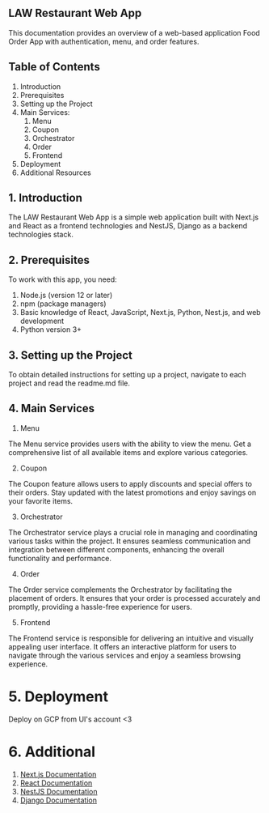 ## LAW Restaurant Web App

This documentation provides an overview of a web-based application Food Order App with authentication, menu, and order features. 

## Table of Contents

1. Introduction
2. Prerequisites
3. Setting up the Project
4. Main Services:
    1. Menu
    2. Coupon
    3. Orchestrator
    4. Order
    5. Frontend
5. Deployment
6. Additional Resources


## 1. Introduction

The LAW Restaurant Web App is a simple web application built with Next.js and React as a frontend technologies and NestJS, Django as a backend technologies stack.

## 2. Prerequisites
To work with this app, you need:

1. Node.js (version 12 or later)
2. npm (package managers)
3. Basic knowledge of React, JavaScript, Next.js, Python, Nest.js, and web development
4. Python version 3+


## 3. Setting up the Project
To obtain detailed instructions for setting up a project, navigate to each project and read the readme.md file.

## 4. Main Services

1. Menu

The Menu service provides users with the ability to view the menu. Get a comprehensive list of all available items and explore various categories.

2. Coupon

The Coupon feature allows users to apply discounts and special offers to their orders. Stay updated with the latest promotions and enjoy savings on your favorite items.

3. Orchestrator

The Orchestrator service plays a crucial role in managing and coordinating various tasks within the project. It ensures seamless communication and integration between different components, enhancing the overall functionality and performance.

4. Order

The Order service complements the Orchestrator by facilitating the placement of orders. It ensures that your order is processed accurately and promptly, providing a hassle-free experience for users.

5. Frontend

The Frontend service is responsible for delivering an intuitive and visually appealing user interface. It offers an interactive platform for users to navigate through the various services and enjoy a seamless browsing experience.

# 5. Deployment
Deploy on GCP from UI's account <3

# 6. Additional

1. [Next.js Documentation](https://nextjs.org/docs)
2. [React Documentation](https://react.dev/)
3. [NestJS Documentation](https://nestjs.com/)
4. [Django Documentation](https://www.djangoproject.com/)

